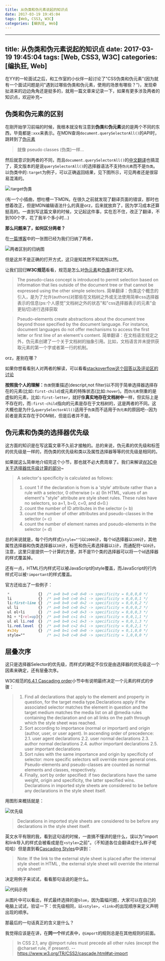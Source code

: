 ```yaml
---
title: 从伪类和伪元素说起的知识点
date: 2017-03-19 19:45:04
tags: [Web, CSS3, W3C]
categories: [编执狂, Web]
---
```



---
title: 从伪类和伪元素说起的知识点
date: 2017-03-19 19:45:04
tags: [Web, CSS3, W3C]
categories: [编执狂, Web]
---


在YY的一轮面试之后，和工作室的小伙伴一起讨论了"CSS伪类和伪元素"(因为就有一个面试问题是问"遇到过哪些伪类和伪元素，使用的场景有哪些？")，发现牵扯进来的边边角角还是挺多的，就用一篇文章来记录一下，如果有更多涉及两者的知识点，欢迎补充~

## 伪类和伪元素的区别

在刚开始学习前端的时候，我根本就没有注意到**伪类**和**伪元素**说的是两个不同的东西，毕竟都是`:xxx`来表示。在MDN查询`document.querySelectorAll()`的API时，跳转到了[伪元素](https://developer.mozilla.org/zh-CN/docs/Web/CSS/Pseudo-elements)

> 就像 pseudo classes (伪类)一样...

然后就意识到两者的不同，而且`document.querySelectorAll()`的[中文翻译](https://developer.mozilla.org/zh-CN/docs/Web/API/Document/querySelectorAll)也搞混了，英文版本的是说`querySelectorAll()`的选择器语法不支持`伪元素`而不是`伪类`。以伪类中的`:target`为例子，可以正确返回结果，见下图所示，可见两者还是很容易混淆的。

![:target伪类](http://7xobsp.com1.z0.glb.clouddn.com/2017-03-20_161608_0001.jpg)

(有一个小插曲，想吐槽一下MDN。在很久之前就发现了翻译页面的错误，那时也想着改正，但是MDN编辑语法什么的真是orz，后来就放弃了，因为学习成本还算挺高的。一直到写这篇文章的时候，又记起这件事，实在忍不住，改正了翻译，不到100个字，花了我半个多小时...)


**那么问题来了，如何区分两者？**

在[一篇博客](http://www.alloyteam.com/2016/05/summary-of-pseudo-classes-and-pseudo-elements/)中的一张图已经为我们归纳了两者，

![两者区别的归纳图](http://7xobsp.com1.z0.glb.clouddn.com/2017-03-20_161854_0002.jpg)

但是这并不是正确的打开方式，这只是知其然不知其所以然。

让我们回归**W3C规范**看看，规范是怎么对[伪元素](https://www.w3.org/TR/2011/REC-css3-selectors-20110929/#pseudo-elements)和[伪类](https://www.w3.org/TR/2011/REC-css3-selectors-20110929/#pseudo-classes)进行定义的。

> The pseudo-class concept is introduced to permit selection based on information that lies outside of the document tree or that cannot be expressed using the other simple selectors.
> 简单翻译：伪类这个概念的引入，是为了允许(authors)对那些在文档树之外或无法使用简单css选择器表示的信息(ps:个人感觉"文档树之外的状态"和"css选择器表示的元素"会更贴切)进行选择获取

> Pseudo-elements create abstractions about the document tree beyond those specified by the document language. For instance, document languages do not offer mechanisms to access the first letter or first line of an element's content.
> 简单翻译：在文档语言规定之外，伪元素创建了一个关于文档树的抽象引用。比如，文档语言并未提供获取元素的第一个字或者第一行的机制。

orz，差别在哪？

如果你想看看别人对两者的解读，可以看看[stackoverflow这个回答以及评论区的讨论](http://stackoverflow.com/questions/8069973/what-is-the-difference-between-a-pseudo-class-and-a-pseudo-element-in-css#answer-11701951)

**按照我个人的理解：**`伪类`侧重描述(descript,not filter)以不同于简单选择器选择存在的元素(比如`:first-child`)或元素的特殊状态(比如`:hover`)。而`伪元素`侧重的是虚拟的元素，比如`:first-letter`，就好像**真实地存在文档树中**一样，但实际上是不存在的，而`:first-child`指向的元素是存在于文档树的，这是两者的不同。这大概也是为什么`querySelectorAll()`适用于`伪类`而不适用于`伪元素`的原因吧--因为前者是真实存在于DOM树，但是后者并不是。

## 伪元素和伪类的选择器优先级

这方面的知识是在写这篇文章不久前才接触的。总的来说，伪元素的优先级和标签的优先级是一样的，而伪类的优先级和类以及属性选择器等等的优先级是相同的。

如果就这么简单地介绍完这个小节，那也就不必大费周章了。我们来解读[W3C中关于选择器优先级计算的部分](https://www.w3.org/TR/CSS2/cascade.html#specificity)~

> A selector's specificity is calculated as follows: 
> 
> 1. count 1 if the declaration is from is a 'style' attribute rather than a rule with a selector, 0 otherwise (= a) (In HTML, values of an element's "style" attribute are style sheet rules. These rules have no selectors, so a=1, b=0, c=0, and d=0.)
> 2. count the number of ID attributes in the selector (= b)
> 3. count the number of other attributes and pseudo-classes in the selector (= c)
> 4. count the number of element names and pseudo-elements in the selector (= d)

总的来说就是，每个行内样式(`style=""`)以`1000`计，每个id选择器以`100`计，其他属性选择器和伪类选择器以`10`计，标签和伪元素选择器以`1`计，而通配符`*`以`0`计。注意，这里只是提供一个计算的方便，并不是11个类的选择器可以将一个id选择器的样式覆盖掉。

还有一点，HTML行内样式可以被JavaScript的style覆盖，而JavaScript的行内样式可以被`!important`的样式覆盖。

官方还给出了一些例子：

``` css
 *             {}  /* a=0 b=0 c=0 d=0 -> specificity = 0,0,0,0 */
 li            {}  /* a=0 b=0 c=0 d=1 -> specificity = 0,0,0,1 */
 li:first-line {}  /* a=0 b=0 c=0 d=2 -> specificity = 0,0,0,2 */
 ul li         {}  /* a=0 b=0 c=0 d=2 -> specificity = 0,0,0,2 */
 ul ol+li      {}  /* a=0 b=0 c=0 d=3 -> specificity = 0,0,0,3 */
 h1 + *[rel=up]{}  /* a=0 b=0 c=1 d=1 -> specificity = 0,0,1,1 */
 ul ol li.red  {}  /* a=0 b=0 c=1 d=3 -> specificity = 0,0,1,3 */
 li.red.level  {}  /* a=0 b=0 c=2 d=1 -> specificity = 0,0,2,1 */
 #x34y         {}  /* a=0 b=1 c=0 d=0 -> specificity = 0,1,0,0 */
 style=""          /* a=1 b=0 c=0 d=0 -> specificity = 1,0,0,0 */


```

## 层叠次序

这只是选择器Selector的优先级，而样式的确定不仅仅是由选择器的优先级这一个因素来确定，还有层叠次序。

W3C规范的[6.4.1 Cascading order](https://www.w3.org/TR/CSS2/cascade.html#cascading-order)小节中有说明最终决定一个元素的样式的步骤：

> 1. Find all declarations that apply to the element and property in question, for the target media type.Declarations apply if the associated selector matches the element in question and the target medium matches the media list on all @media rules containing the declaration and on all links on the path through which the style sheet was reached.
> 2. Sort according to importance (normal or important) and origin (author, user, or user agent). In ascending order of precedence:
2.1. user agent declarations
2.2. user normal declarations
2.3. author normal declarations
2.4. author important declarations
2.5. user important declarations
> 3. Sort rules with the same importance and origin by specificity of selector: more specific selectors will override more general ones. Pseudo-elements and pseudo-classes are counted as normal elements and classes, respectively.
> 4. Finally, sort by order specified: if two declarations have the same weight, origin and specificity, the latter specified wins. Declarations in imported style sheets are considered to be before any declarations in the style sheet itself.

用图形来概括就是：


![优先级](http://olpvawdcl.bkt.clouddn.com/2017-03-20_195002_0003.jpg)

>  Declarations in imported style sheets are considered to be before any declarations in the style sheet itself.

英文水平有限的我，看到这句话的时候，一直搞不懂讲的是什么，误以为"import和link导入的样式会被看成是在`<style>`之前"。（不知道各位会翻译成什么样子呢哈哈）但是直到看[Cascading Styles](http://library.salve.edu/lsc548/tutorials/css/css.html)中讲到：

> Note: If the link to the external style sheet is placed after the internal style sheet in HTML <head>, the external style sheet will override the internal style sheet!

决定用例子来试试，看看那句话说的是什么。

![代码示例](http://olpvawdcl.bkt.clouddn.com/20170320201147.jpg)

从图片中可以看出，样式最终选择的是`blue`，因为篇幅问题，大家可以在自己的电脑上试试，验证一下：优先级相同，以`<style>`，`<link>`的出现顺序来定义声明出现的顺序。

那最后的一句话真正的含义是什么？

我觉得应该是在讲，在**同一个**样式表中，`@import`的规则总是在其他规则的前面。

>  In CSS 2.1, any @import rules must precede all other rules (except the @charset rule, if present). -- https://www.w3.org/TR/CSS2/cascade.html#at-import








